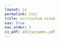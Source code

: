 ```yaml
---
layout: cv
permalink: /cv/
title: curriculum vitae
nav: true
nav_order: 3
cv_pdf: adityajames.pdf
---
```


